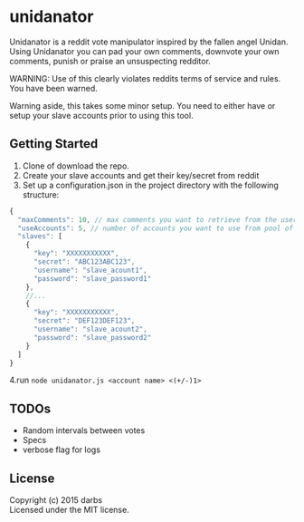 # unidanator

Unidanator is a reddit vote manipulator inspired by the fallen angel Unidan. Using Unidanator you can pad your own comments, downvote your own comments, punish or praise an unsuspecting redditor. 

WARNING: Use of this clearly violates reddits terms of service and rules. You have been warned.

Warning aside, this takes some minor setup. You need to either have or setup your slave accounts prior to using this tool.

## Getting Started
1. Clone of download the repo. 
2. Create your slave accounts and get their key/secret from reddit
3. Set up a configuration.json in the project directory with the following structure:
```javascript
{
  "maxComments": 10, // max comments you want to retrieve from the user
  "useAccounts": 5, // number of accounts you want to use from pool of slaves
  "slaves": [
    {
      "key": "XXXXXXXXXXX",
      "secret": "ABC123ABC123",
      "username": "slave_acount1",
      "password": "slave_password1"
    },
    //...
    {
      "key": "XXXXXXXXXXX",
      "secret": "DEF123DEF123",
      "username": "slave_acount2",
      "password": "slave_password2"
    }
  ]
}
```
4.run ```node unidanator.js <account name> <(+/-)1>```

## TODOs
* Random intervals between votes
* Specs
* verbose flag for logs

## License
Copyright (c) 2015 darbs  
Licensed under the MIT license.
